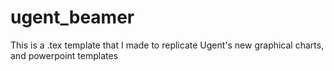 # ugent_beamer
This is a .tex template that I made to replicate Ugent's new graphical charts, and powerpoint templates
